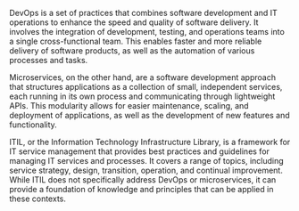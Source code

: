 DevOps is a set of practices that combines software development and IT operations to enhance the speed and quality of software delivery. It involves the integration of development, testing, and operations teams into a single cross-functional team. This enables faster and more reliable delivery of software products, as well as the automation of various processes and tasks.

Microservices, on the other hand, are a software development approach that structures applications as a collection of small, independent services, each running in its own process and communicating through lightweight APIs. This modularity allows for easier maintenance, scaling, and deployment of applications, as well as the development of new features and functionality.

ITIL, or the Information Technology Infrastructure Library, is a framework for IT service management that provides best practices and guidelines for managing IT services and processes. It covers a range of topics, including service strategy, design, transition, operation, and continual improvement. While ITIL does not specifically address DevOps or microservices, it can provide a foundation of knowledge and principles that can be applied in these contexts.
